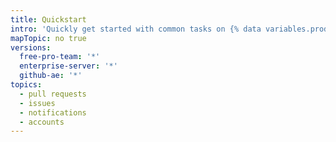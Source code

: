```yaml
---
title: Quickstart
intro: 'Quickly get started with common tasks on {% data variables.product.prodname_dotcom %}.'
mapTopic: no true
versions:
  free-pro-team: '*'
  enterprise-server: '*'
  github-ae: '*'
topics:
  - pull requests
  - issues
  - notifications
  - accounts
---
```


